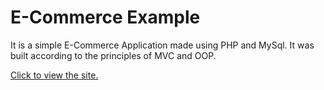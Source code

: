 # E-Commerce Example

It is a simple E-Commerce Application made using PHP and MySql. It was built according to the principles of MVC and OOP.


[Click to view the site.](http://ecommerceexample.great-site.net/index.php?url=home) 
